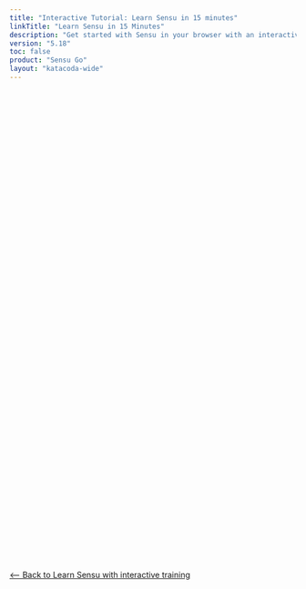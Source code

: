 ```yaml
---
title: "Interactive Tutorial: Learn Sensu in 15 minutes"
linkTitle: "Learn Sensu in 15 Minutes"
description: "Get started with Sensu in your browser with an interactive tutorial. Learn the basics of Sensu Go and monitor a web server."
version: "5.18"
toc: false
product: "Sensu Go"
layout: "katacoda-wide"
---
```

<!-- begin tracking -->
<script> !function(e,t,n,s,u,a){e.twq||(s=e.twq=function(){s.exe?s.exe.apply(s,arguments):s.queue.push(arguments); },s.version='1.1',s.queue=[],u=t.createElement(n),u.async=!0,u.src='//static.ads-twitter.com/uwt.js', a=t.getElementsByTagName(n)[0],a.parentNode.insertBefore(u,a))}(window,document,'script'); // Insert Twitter Pixel ID and Standard Event data below twq('init','o1043'); twq('track','PageView');
</script> <script type="text/javascript"> _linkedin_partner_id = "409770"; window._linkedin_data_partner_ids = window._linkedin_data_partner_ids || []; window._linkedin_data_partner_ids.push(_linkedin_partner_id); </script><script type="text/javascript">
(function(){var s = document.getElementsByTagName("script")[0];
var b = document.createElement("script");
b.type = "text/javascript";b.async = true;
b.src = "https://snap.licdn.com/li.lms-analytics/insight.min.js";
s.parentNode.insertBefore(b, s);})();
</script>
<!-- end tracking -->

<script src="//katacoda.com/embed.js"></script>
<div id="katacoda-scenario-1"
    data-katacoda-id="sensu/sandbox"
    data-katacoda-color="2c3458"
    data-katacoda-ctaurl="https://docs.sensu.io/sensu-go/latest/learn/sandbox/"
    data-katacoda-ctatext="Learn more in the Sensu Sandbox"
    style="height: 800px; padding-top: 10px;" 
></div>
<br><br>
<a href="https://docs.sensu.io/sensu-go/5.18/learn/interactive-tutorials/"><-- Back to Learn Sensu with interactive training</a>
